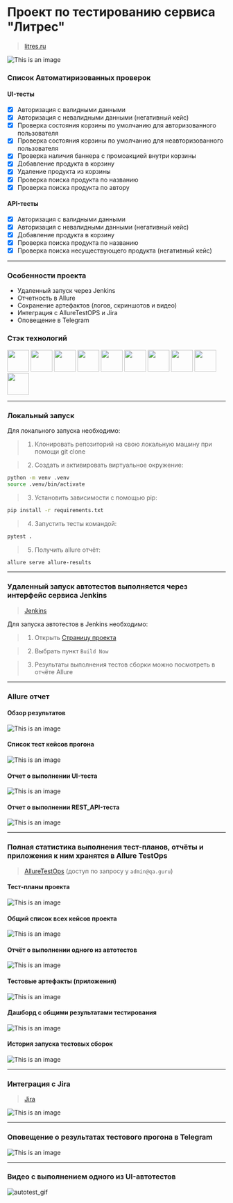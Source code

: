 <h1> Проект по тестированию сервиса "Литрес"</h1>

> <a target="_blank" href="https://www.litres.ru">litres.ru</a>

![This is an image](design/image/litres_page.png)

<h3> Список Автоматиризованных проверок</h3>

#### UI-тесты
- [x] Авторизация с валидными данными 
- [x] Авторизация с невалидными данными (негативный кейс) 
- [x] Проверка состояния корзины по умолчанию для авторизованного пользователя
- [x] Проверка состояния корзины по умолчанию для неавторизованного пользователя
- [x] Проверка наличия баннера с промоакцией внутри корзины
- [x] Добавление продукта в корзину
- [x] Удаление продукта из корзины
- [x] Проверка поиска продукта по названию
- [x] Проверка поиска продукта по автору

#### API-тесты
- [x] Авторизация с валидными данными 
- [x] Авторизация с невалидными данными (негативный кейс) 
- [x] Добавление продукта в корзину
- [x] Проверка поиска продукта по названию
- [x] Проверка поиска несуществующего продукта (негативный кейс) 

----
### Особенности проекта

- Удаленный запуск через Jenkins
- Отчетность в Allure
- Сохранение артефактов (логов, скриншотов и видео)
- Интеграция с AllureTestOPS и Jira
- Оповещение в Telegram

### Стэк технологий
<img src="design/icons/python-original.svg" width="50"> <img src="design/icons/intellij_pycharm.png" width="50"> <img src="design/icons/pytest.png" width="50"> <img src="design/icons/selene.png" width="50"> <img src="design/icons/allure_report.png" width="50"> <img src="design/icons/jenkins.png" width="50"> <img src="design/icons/selenoid.png" width="50"> <img src="design/icons/allure_testops.png" width="50"> <img src="design/icons/jira.png" width="50"> <img src="design/icons/tg.png" width="50"> 

----
### Локальный запуск
Для локального запуска необходимо:

> 1. Клонировать репозиторий на свою локальную машину при помощи git clone

> 2. Создать и активировать виртуальное окружение:

  ```bash
  python -m venv .venv
  source .venv/bin/activate
  ```

> 3. Установить зависимости с помощью pip:

  ```bash
  pip install -r requirements.txt
  ```

> 4. Запустить тесты командой:

  ```bash
  pytest .
  ```

> 5. Получить allure отчёт:

```bash
allure serve allure-results
```

----
### Удаленный запуск автотестов выполняется через интерфейс сервиса Jenkins
> <a target="_blank" href="https://jenkins.autotests.cloud/job/vbukatov_diploma/">Jenkins</a>



Для запуска автотестов в Jenkins необходимо:

> 1. Открыть <a target="_blank" href="https://jenkins.autotests.cloud/job/vbukatov_diploma/">Страницу проекта</a>

> 2. Выбрать пункт `Build Now`

> 3. Результаты выполнения тестов сборки можно посмотреть в отчёте Allure

----
### Allure отчет

#### Обзор результатов

![This is an image](design/image/allure_report_overview.png)

#### Список тест кейсов прогона

![This is an image](design/image/allure_report.png)

#### Отчет о выполнении UI-теста

![This is an image](design/image/example_test_ui_allure.png)

#### Отчет о выполнении REST_API-теста

![This is an image](design/image/example_test_api_allure.png)


----
### Полная статистика выполнения тест-планов, отчёты и приложения к ним хранятся в Allure TestOps
> <a target="_blank" href="https://allure.autotests.cloud/project/4235/dashboards">AllureTestOps</a> (доступ по запросу у `admin@qa.guru`)

#### Тест-планы проекта

![This is an image](design/image/allure_TestOps_test_plans.png)

#### Общий список всех кейсов проекта

![This is an image](design/image/allure_TestOps_test_cases.png)

#### Отчёт о выполнении одного из автотестов

![This is an image](design/image/example_autotests_allure_TestOps.png)

#### Тестовые артефакты (приложения)

![This is an image](design/image/allure_TestOps_attachment.png)

#### Дашборд с общими результатами тестирования

![This is an image](design/image/allure_TestOps_dashboard.png)

#### История запуска тестовых сборок

![This is an image](design/image/allure_TestOps_launches.png)

----
### Интеграция с Jira
> <a target="_blank" href="https://jira.autotests.cloud/browse/HOMEWORK-1230">Jira</a>

![This is an image](design/image/jira.png)

----
### Оповещение о результатах тестового прогона в Telegram

![This is an image](design/image/tg_notification.png)

----
### Видео с выполнением одного из UI-автотестов

![autotest_gif](design/image/autotest.gif)
